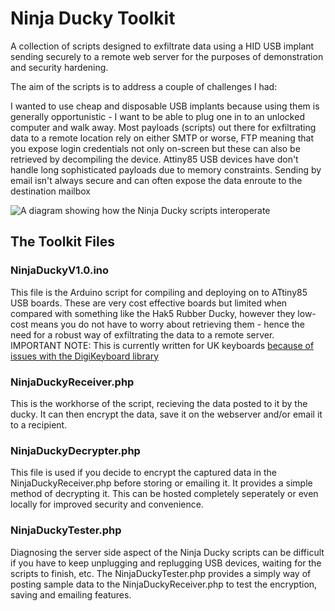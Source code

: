 # Ninja Ducky Toolkit

A collection of scripts designed to exfiltrate data using a HID USB implant sending securely to a remote web server for the purposes of demonstration and security hardening.

The aim of the scripts is to address a couple of challenges I had:

I wanted to use cheap and disposable USB implants because using them is generally opportunistic - I want to be able to plug one in to an unlocked computer and walk away.
Most payloads (scripts) out there for exfiltrating data to a remote location rely on either SMTP or worse, FTP meaning that you expose login credentials not only on-screen but these can also be retrieved by decompiling the device.
Attiny85 USB devices have don't handle long sophisticated payloads due to memory constraints.
Sending by email isn't always secure and can often expose the data enroute to the destination mailbox

![A diagram showing how the Ninja Ducky scripts interoperate](http://bobmckay.com/wp-content/uploads/2022/08/Ninja-Ducky-Diagram-Part1.jpg)

## The Toolkit Files

### NinjaDuckyV1.0.ino
This file is the Arduino script for compiling and deploying on to ATtiny85 USB boards.  These are very cost effective boards but limited when compared with something like the Hak5 Rubber Ducky, however they low-cost means you do not have to worry about retrieving them - hence the need for a robust way of exfiltrating the data to a remote server.  IMPORTANT NOTE: This is currently written for UK keyboards [because of issues with the DigiKeyboard library](https://bobmckay.com/i-t-support-networking/using-the-digispark-digikeyboard-h-library-with-uk-keyboards/)

### NinjaDuckyReceiver.php
This is the workhorse of the script, recieving the data posted to it by the ducky.  It can then encrypt the data, save it on the webserver and/or email it to a recipient.

### NinjaDuckyDecrypter.php
This file is used if you decide to encrypt the captured data in the NinjaDuckyReceiver.php before storing or emailing it.  It provides a simple method of decrypting it.  This can be hosted completely seperately or even locally for improved security and convenience.

### NinjaDuckyTester.php
Diagnosing the server side aspect of the Ninja Ducky scripts can be difficult if you have to keep unplugging and replugging USB devices, waiting for the scripts to finish, etc.   The NinjaDuckyTester.php provides a simply way of posting sample data to the NinjaDuckyReceiver.php to test the encryption, saving and emailing features.
